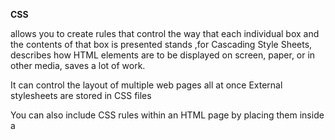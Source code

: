 **CSS**

allows you to create rules that control the way that each individual box and the contents of that box is presented stands ,for Cascading Style Sheets, describes how HTML elements are to be displayed on screen, paper, or in other media, saves a lot of work. 

It can control the layout of multiple web pages all at once
External stylesheets are stored in CSS files


You can also include CSS rules within an HTML page by placing them inside a <style> element, which usually sits inside the <head> element of the page. 

**CSS SEIECTOR**
are case sensitive, so they must match element names and attribute values exactly.

The color property allows you to specify the color of text inside an element. You can specify any color in CSS in one of three way.
 CSS declarations sit inside curly brackets and each is made up of two parts: a property and a value, separated by a colon. You can specify several properties in one declaration, each separated by a semi-colon.
